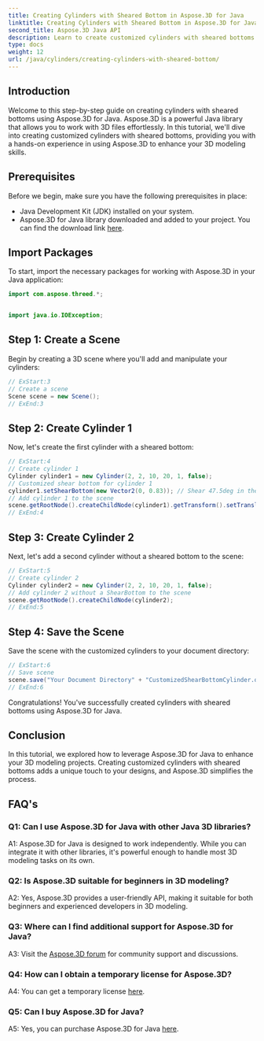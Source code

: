 ```yaml
---
title: Creating Cylinders with Sheared Bottom in Aspose.3D for Java
linktitle: Creating Cylinders with Sheared Bottom in Aspose.3D for Java
second_title: Aspose.3D Java API
description: Learn to create customized cylinders with sheared bottoms using Aspose.3D for Java. Elevate your 3D modeling skills with this step-by-step guide.
type: docs
weight: 12
url: /java/cylinders/creating-cylinders-with-sheared-bottom/
---
```

## Introduction

Welcome to this step-by-step guide on creating cylinders with sheared bottoms using Aspose.3D for Java. Aspose.3D is a powerful Java library that allows you to work with 3D files effortlessly. In this tutorial, we'll dive into creating customized cylinders with sheared bottoms, providing you with a hands-on experience in using Aspose.3D to enhance your 3D modeling skills.

## Prerequisites

Before we begin, make sure you have the following prerequisites in place:
- Java Development Kit (JDK) installed on your system.
- Aspose.3D for Java library downloaded and added to your project. You can find the download link [here](https://releases.aspose.com/3d/java/).

## Import Packages

To start, import the necessary packages for working with Aspose.3D in your Java application:
```java
import com.aspose.threed.*;


import java.io.IOException;
```

## Step 1: Create a Scene

Begin by creating a 3D scene where you'll add and manipulate your cylinders:
```java
// ExStart:3
// Create a scene
Scene scene = new Scene();
// ExEnd:3
```

## Step 2: Create Cylinder 1

Now, let's create the first cylinder with a sheared bottom:
```java
// ExStart:4
// Create cylinder 1
Cylinder cylinder1 = new Cylinder(2, 2, 10, 20, 1, false);
// Customized shear bottom for cylinder 1
cylinder1.setShearBottom(new Vector2(0, 0.83)); // Shear 47.5deg in the xy plane (z-axis)
// Add cylinder 1 to the scene
scene.getRootNode().createChildNode(cylinder1).getTransform().setTranslation(10, 0, 0);
// ExEnd:4
```

## Step 3: Create Cylinder 2

Next, let's add a second cylinder without a sheared bottom to the scene:
```java
// ExStart:5
// Create cylinder 2
Cylinder cylinder2 = new Cylinder(2, 2, 10, 20, 1, false);
// Add cylinder 2 without a ShearBottom to the scene
scene.getRootNode().createChildNode(cylinder2);
// ExEnd:5
```

## Step 4: Save the Scene

Save the scene with the customized cylinders to your document directory:
```java
// ExStart:6
// Save scene
scene.save("Your Document Directory" + "CustomizedShearBottomCylinder.obj", FileFormat.WAVEFRONTOBJ);
// ExEnd:6
```

Congratulations! You've successfully created cylinders with sheared bottoms using Aspose.3D for Java.

## Conclusion

In this tutorial, we explored how to leverage Aspose.3D for Java to enhance your 3D modeling projects. Creating customized cylinders with sheared bottoms adds a unique touch to your designs, and Aspose.3D simplifies the process.

## FAQ's

### Q1: Can I use Aspose.3D for Java with other Java 3D libraries?

A1: Aspose.3D for Java is designed to work independently. While you can integrate it with other libraries, it's powerful enough to handle most 3D modeling tasks on its own.

### Q2: Is Aspose.3D suitable for beginners in 3D modeling?

A2: Yes, Aspose.3D provides a user-friendly API, making it suitable for both beginners and experienced developers in 3D modeling.

### Q3: Where can I find additional support for Aspose.3D for Java?

A3: Visit the [Aspose.3D forum](https://forum.aspose.com/c/3d/18) for community support and discussions.

### Q4: How can I obtain a temporary license for Aspose.3D?

A4: You can get a temporary license [here](https://purchase.aspose.com/temporary-license/).

### Q5: Can I buy Aspose.3D for Java?

A5: Yes, you can purchase Aspose.3D for Java [here](https://purchase.aspose.com/buy).

